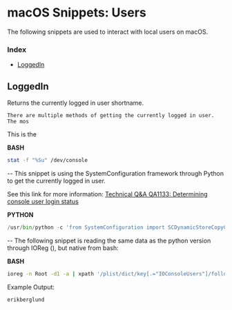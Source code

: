 # macOS Snippets: Users 

The following snippets are used to interact with local users on macOS.

### Index

* [LoggedIn](https://github.com/erikberglund/Scripts/blob/master/snippets/macos_directoryservices.md#uid-highest)

## LoggedIn

Returns the currently logged in user shortname.

`There are multiple methods of getting the currently logged in user. The mos`

This is the 

**BASH**  
```bash
stat -f "%Su" /dev/console
```

--
This snippet is using the SystemConfiguration framework through Python to get the currently logged in user.  

See this link for more information: [Technical Q&A QA1133: Determining console user login status](https://developer.apple.com/library/content/qa/qa1133/_index.html)

**PYTHON**  
```python
/usr/bin/python -c 'from SystemConfiguration import SCDynamicStoreCopyConsoleUser; import sys; username = (SCDynamicStoreCopyConsoleUser(None, None, None) or [None])[0]; username = [username,""][username in [u"loginwindow", None, u""]]; sys.stdout.write(username + "\n");'
```

--
The following snippet is reading the same data as the python version through IOReg (), but native from bash:

**BASH**  
```bash
ioreg -n Root -d1 -a | xpath '/plist/dict/key[.="IOConsoleUsers"]/following-sibling::array/dict/key[.="kCGSSessionOnConsoleKey"]/following-sibling::*[1][name()="true"]/../key[.="kCGSSessionUserNameKey"]/following-sibling::string[1]/text()' 2>/dev/null
```

Example Output:

```console
erikberglund
```
